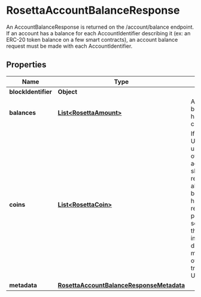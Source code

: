 

# RosettaAccountBalanceResponse

An AccountBalanceResponse is returned on the /account/balance endpoint. If an account has a balance for each AccountIdentifier describing it (ex: an ERC-20 token balance on a few smart contracts), an account balance request must be made with each AccountIdentifier.

## Properties

Name | Type | Description | Notes
------------ | ------------- | ------------- | -------------
**blockIdentifier** | **Object** |  | 
**balances** | [**List&lt;RosettaAmount&gt;**](RosettaAmount.md) | A single account balance may have multiple currencies | 
**coins** | [**List&lt;RosettaCoin&gt;**](RosettaCoin.md) | If a blockchain is UTXO-based, all unspent Coins owned by an account_identifier should be returned alongside the balance. It is highly recommended to populate this field so that users of the Rosetta API implementation don&#39;t need to maintain their own indexer to track their UTXOs. |  [optional]
**metadata** | [**RosettaAccountBalanceResponseMetadata**](RosettaAccountBalanceResponseMetadata.md) |  |  [optional]



